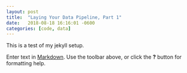 ```yaml
---
layout: post
title:  "Laying Your Data Pipeline, Part 1"
date:   2018-08-18 16:16:01 -0600
categories: [code, data]
---
```


This is a test of my jekyll setup.

Enter text in [Markdown](http://daringfireball.net/projects/markdown/). Use the toolbar above, or click the **?** button for formatting help.
